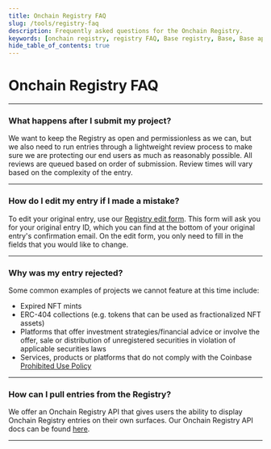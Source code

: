 ```yaml
---
title: Onchain Registry FAQ
slug: /tools/registry-faq
description: Frequently asked questions for the Onchain Registry.
keywords: [onchain registry, registry FAQ, Base registry, Base, Base apps]
hide_table_of_contents: true
---
```


# Onchain Registry FAQ

---

### What happens after I submit my project?

We want to keep the Registry as open and permissionless as we can, but we also need to run entries through a lightweight review process to make sure we are protecting our end users as much as reasonably possible. All reviews are queued based on order of submission. Review times will vary based on the complexity of the entry.

---

### How do I edit my entry if I made a mistake?

To edit your original entry, use our [Registry edit form](https://base.org/registry-edit). This form will ask you for your original entry ID, which you can find at the bottom of your original entry's confirmation email. On the edit form, you only need to fill in the fields that you would like to change.

---

### Why was my entry rejected?

Some common examples of projects we cannot feature at this time include:

- Expired NFT mints
- ERC-404 collections (e.g. tokens that can be used as fractionalized NFT assets)
- Platforms that offer investment strategies/financial advice or involve the offer, sale or distribution of unregistered securities in violation of applicable securities laws
- Services, products or platforms that do not comply with the Coinbase [Prohibited Use Policy](https://www.coinbase.com/legal/prohibited_use)

---

### How can I pull entries from the Registry?

We offer an Onchain Registry API that gives users the ability to display Onchain Registry entries on their own surfaces. Our Onchain Registry API docs can be found [here](/docs/tools/registry-api/).

---
